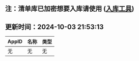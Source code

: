 ## 注：清单库已加密想要入库请使用 ([入库工具](https://github.com/BlankTMing/ManifestAutoUpdate/releases))

## 更新时间：2024-10-03 21:53:13
| AppID | 名称 | 类型  |
| :-------------------- | :----------------------------- | :----------- |
| 无 | 无 | 无 |
